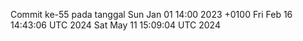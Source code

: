 Commit ke-55 pada tanggal Sun Jan 01 14:00 2023 +0100
Fri Feb 16 14:43:06 UTC 2024
Sat May 11 15:09:04 UTC 2024
